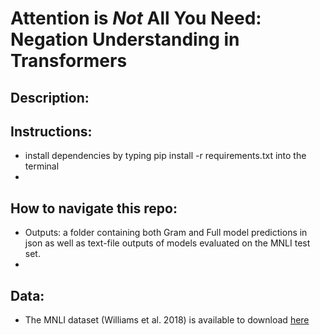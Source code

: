 # Attention is *Not* All You Need: Negation Understanding in Transformers

## Description:

## Instructions:
- install dependencies by typing pip install -r requirements.txt into the terminal
- 

## How to navigate this repo:
- Outputs: a folder containing both Gram and Full model predictions in json as well as text-file outputs of models evaluated on the MNLI test set.
- 


## Data:
- The MNLI dataset (Williams et al. 2018) is available to download [here](https://cims.nyu.edu/~sbowman/multinli/)
